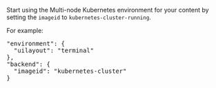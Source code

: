 Start using the Multi-node Kubernetes environment for your content by setting the `imageid` to `kubernetes-cluster-running`.

For example:

<pre class="file">
"environment": {
  "uilayout": "terminal"
},
"backend": {
  "imageid": "kubernetes-cluster"
}
</pre>